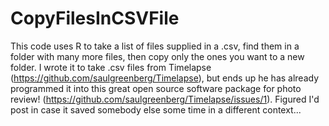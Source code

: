 # CopyFilesInCSVFile
This code uses R to take a list of files supplied in a .csv, find them in a folder with many more files, then copy only the ones you want to a new folder. I wrote it to take .csv files from Timelapse (https://github.com/saulgreenberg/Timelapse), but ends up he has already programmed it into this great open source software package for photo review! (https://github.com/saulgreenberg/Timelapse/issues/1). Figured I'd post in case it saved somebody else some time in a different context...
